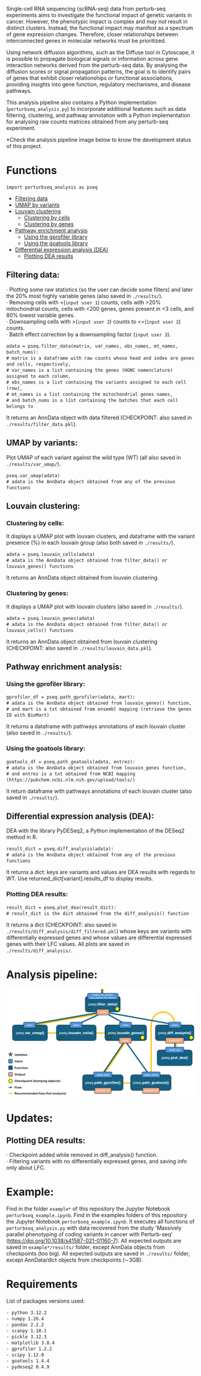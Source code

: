 Single-cell RNA sequencing (scRNA-seq) data from perturb-seq experiments aims to investigate the functional impact of genetic variants in cancer. However, the phenotypic impact is complex and may not result in distinct clusters. Instead, the functional impact may manifest as a spectrum of gene expression changes. Therefore, closer relationships between interconnected genes in molecular networks must be prioritized.  

Using network diffusion algorithms, such as the Diffuse tool in Cytoscape, it is possible to propagate biological signals or information across gene interaction networks derived from the perturb-seq data. By analysing the diffusion scores or signal propagation patterns, the goal is to identify pairs of genes that exhibit closer relationships or functional associations, providing insights into gene function, regulatory mechanisms, and disease pathways.  

This analysis pipeline also contains a Python implementation (`perturbseq_analysis.py`) to incorporate additional features such as data filtering, clustering, and pathway annotation with a Python implementation for analysing raw counts matrices obtained from any perturb-seq experiment.  

*Check the analysis pipeline image below to know the development status of this project.  


# Functions
```
import perturbseq_analysis as pseq
```
- [Filtering data](#Filtering-data)
- [UMAP by variants](#UMAP-by-variants)
- [Louvain clustering](#Louvain-clustering)
  - [Clustering by cells](#Clustering-by-cells)
  - [Clustering by genes](#Clustering-by-genes)
- [Pathway enrichment analysis](#Pathway-enrichment-analysis)
  - [Using the gprofiler library](#Using-the-gprofiler-library)
  - [Using the goatools library](#Using-the-goatools-library)
- [Differential expression analysis (DEA)](#Differential-expression-analysis-DEA)
  - [Plotting DEA results](#Plotting-DEA-results)  

## Filtering data:
· Plotting some raw statistics (so the user can decide some filters) and later the 20% most highly variable genes (also saved in `./results/`).  
· Removing cells with <(`input user 1`) counts, cells with >20% mitochondrial counts, cells with <200 genes, genes present in <3 cells, and 80% lowest variable genes.  
· Downsampling cells with >(`input user 2`) counts to <=(`ìnput user 2`) counts.  
· Batch effect correction by a downsampling factor (`input user 3`).
```
adata = pseq.filter_data(matrix, var_names, obs_names, mt_names, batch_nums):
# matrix is a dataframe with raw counts whose head and index are genes and cells, respectively,
# var_names is a list containing the genes (HGNC nomenclature) assigned to each column,
# obs_names is a list containing the variants assigned to each cell (row),
# mt_names is a list containing the mitochondrial genes names,
# and batch_nums is a list containing the batches that each cell belongs to
```
It returns an AnnData object with data filtered (CHECKPOINT: also saved in `./results/filter_data.pkl`).  

## UMAP by variants:
Plot UMAP of each variant against the wild type (WT) (all also saved in `./results/var_umap/`).
```
pseq.var_umap(adata)
# adata is the AnnData object obtained from any of the previous functions
```

## Louvain clustering:
### Clustering by cells:
It displays a UMAP plot with louvain clusters, and dataframe with the variant presence (%) in each louvain group (also both saved in `./results/`).
```
adata = pseq.louvain_cells(adata)
# adata is the AnnData object obtained from filter_data() or louvain_genes() functions
```
It returns an AnnData object obtained from louvain clustering.  

### Clustering by genes:
It displays a UMAP plot with louvain clusters (also saved in `./results/`).
```
adata = pseq.louvain_genes(adata)
# adata is the AnnData object obtained from filter_data() or louvain_cells() functions
```
It returns an AnnData object obtained from louvain clustering (CHECKPOINT: also saved in `./results/louvain_data.pkl`).  

## Pathway enrichment analysis:
### Using the gprofiler library:
```
gprofiler_df = pseq.path_gprofiler(adata, mart):
# adata is the AnnData object obtained from louvain_genes() function,
# and mart is a txt obtained from ensembl mapping (retrieve the genes ID with BioMart)
```
It returns a dataframe with pathways annotations of each louvain cluster (also saved in `./results/`).  

### Using the goatools library:
```
goatools_df = pseq.path_goatools(adata, entrez):
# adata is the AnnData object obtained from louvain_genes function,
# and entrez is a txt obtained from NCBI mapping (https://pubchem.ncbi.nlm.nih.gov/upload/tools/)
```
It return dataframe with pathways annotations of each louvain cluster (also saved in `./results/`).  

## Differential expression analysis (DEA):
DEA with the library PyDESeq2, a Python implementation of the DESeq2 method in R.
```
result_dict = pseq.diff_analysis(adata):
# adata is the AnnData object obtained from any of the previous functions
```
It returns a dict: keys are variants and values are DEA results with regards to WT. Use returned_dict[variant].results_df to display results.  

### Plotting DEA results:
```
result_dict = pseq.plot_dea(result_dict):
# result_dict is the dict obtained from the diff_analysis() function
```
It returns a dict (CHECKPOINT: also saved in `./results/diff_analysis/diff_filtered.pkl`) whose keys are variants with differentially expressed genes and whose values are differential expressed genes with their LFC values. All plots are saved in `./results/diff_analysis/`.  


# Analysis pipeline:
![Analysis pipeline](analysis_pipeline.png)  


# Updates:
## Plotting DEA results:
· Checkpoint added while removed in diff_analysis() function.  
· Filtering variants with no differentially expressed genes, and saving info only about LFC.  


# Example:

Find in the folder `example*` of this repository the Jupyter Notebook `perturbseq_example.ipynb`.
Find in the examples folders of this repository the Jupyter Notebook `perturbseq_example.ipynb`.
It executes all functions of `perturbseq_analysis.py` with data recovered from the study
'Massively parallel phenotyping of coding variants in cancer with Perturb-seq' (https://doi.org/10.1038/s41587-021-01160-7).
All expected outputs are saved in `example*/results/` folder, except AnnData objects from checkpoints (too big).
All expected outputs are saved in `./results/` folder, except AnnData/dict objects from checkpoints (∼3GB).  


# Requirements
List of packages versions used:
```
- python 3.12.2
- numpy 1.26.4
- pandas 2.2.2
- scanpy 1.10.1
- pickle 3.12.3
- matplotlib 3.8.4
- gprofiler 1.2.2
- scipy 1.12.0
- goatools 1.4.4
- pydeseq2 0.4.9
```
